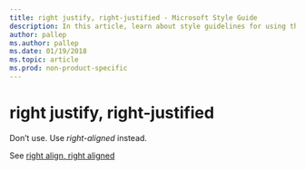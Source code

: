 ```yaml
---
title: right justify, right-justified - Microsoft Style Guide
description: In this article, learn about style guidelines for using the term 'right justify' in Microsoft documents.
author: pallep
ms.author: pallep
ms.date: 01/19/2018
ms.topic: article
ms.prod: non-product-specific
---
```


# right justify, right-justified

Don’t use. Use *right-aligned* instead.

See [right align, right aligned](~/a-z-word-list-term-collections/r/right-align-right-aligned.md)
